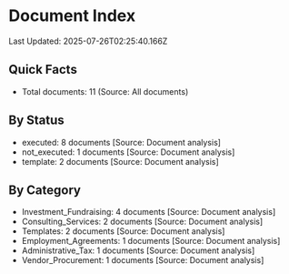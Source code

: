 # Document Index
Last Updated: 2025-07-26T02:25:40.166Z

## Quick Facts
- Total documents: 11 (Source: All documents)

## By Status
- executed: 8 documents [Source: Document analysis]
- not_executed: 1 documents [Source: Document analysis]
- template: 2 documents [Source: Document analysis]

## By Category
- Investment_Fundraising: 4 documents [Source: Document analysis]
- Consulting_Services: 2 documents [Source: Document analysis]
- Templates: 2 documents [Source: Document analysis]
- Employment_Agreements: 1 documents [Source: Document analysis]
- Administrative_Tax: 1 documents [Source: Document analysis]
- Vendor_Procurement: 1 documents [Source: Document analysis]

